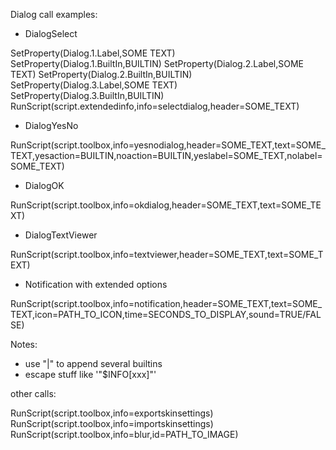 Dialog call examples:

- DialogSelect

<onclick>SetProperty(Dialog.1.Label,SOME TEXT)</onclick>
<onclick>SetProperty(Dialog.1.BuiltIn,BUILTIN)</onclick>
<onclick>SetProperty(Dialog.2.Label,SOME TEXT)</onclick>
<onclick>SetProperty(Dialog.2.BuiltIn,BUILTIN)</onclick>
<onclick>SetProperty(Dialog.3.Label,SOME TEXT)</onclick>
<onclick>SetProperty(Dialog.3.BuiltIn,BUILTIN)</onclick>
<onclick>RunScript(script.extendedinfo,info=selectdialog,header=SOME_TEXT)</onclick>


- DialogYesNo

<onclick>RunScript(script.toolbox,info=yesnodialog,header=SOME_TEXT,text=SOME_TEXT,yesaction=BUILTIN,noaction=BUILTIN,yeslabel=SOME_TEXT,nolabel=SOME_TEXT)</onclick>


- DialogOK

<onclick>RunScript(script.toolbox,info=okdialog,header=SOME_TEXT,text=SOME_TEXT)</onclick>


- DialogTextViewer

<onclick>RunScript(script.toolbox,info=textviewer,header=SOME_TEXT,text=SOME_TEXT)</onclick>


- Notification with extended options

<onclick>RunScript(script.toolbox,info=notification,header=SOME_TEXT,text=SOME_TEXT,icon=PATH_TO_ICON,time=SECONDS_TO_DISPLAY,sound=TRUE/FALSE)</onclick>


Notes:
- use "|" to append several builtins
- escape stuff like '"$INFO[xxx]"'



other calls:

<onclick>RunScript(script.toolbox,info=exportskinsettings)</onclick>
<onclick>RunScript(script.toolbox,info=importskinsettings)</onclick>
<onclick>RunScript(script.toolbox,info=blur,id=PATH_TO_IMAGE)</onclick>
